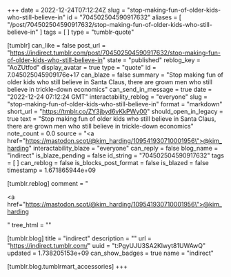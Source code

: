 +++
date = 2022-12-24T07:12:24Z
slug = "stop-making-fun-of-older-kids-who-still-believe-in"
id = "704502504590917632"
aliases = [ "/post/704502504590917632/stop-making-fun-of-older-kids-who-still-believe-in" ]
tags = [ ]
type = "tumblr-quote"

[tumblr]
can_like = false
post_url = "https://indirect.tumblr.com/post/704502504590917632/stop-making-fun-of-older-kids-who-still-believe-in"
state = "published"
reblog_key = "AoZUtfod"
display_avatar = true
type = "quote"
id = 7.045025045909176e+17
can_blaze = false
summary = "Stop making fun of older kids who still believe in Santa Claus, there are grown men who still believe in trickle-down economics"
can_send_in_message = true
date = "2022-12-24 07:12:24 GMT"
interactability_reblog = "everyone"
slug = "stop-making-fun-of-older-kids-who-still-believe-in"
format = "markdown"
short_url = "https://tmblr.co/ZY3jbyd6vKkPWy00"
should_open_in_legacy = true
text = "Stop making fun of older kids who still believe in Santa Claus, there are grown men who still believe in trickle-down economics"
note_count = 0.0
source = "<a href=\"https://mastodon.scot/@kim_harding/109541930710001956\">@kim_harding</a>"
interactability_blaze = "everyone"
can_reply = false
blog_name = "indirect"
is_blaze_pending = false
id_string = "704502504590917632"
tags = [ ]
can_reblog = false
is_blocks_post_format = false
is_blazed = false
timestamp = 1.671865944e+09

[tumblr.reblog]
comment = "<p><a href=\"https://mastodon.scot/@kim_harding/109541930710001956\">@kim_harding</a></p>"
tree_html = ""

[tumblr.blog]
title = "indirect"
description = ""
url = "https://indirect.tumblr.com/"
uuid = "t:PgyUJU3SA2Klwyt81UWAwQ"
updated = 1.738205153e+09
can_show_badges = true
name = "indirect"

[tumblr.blog.tumblrmart_accessories]
+++
